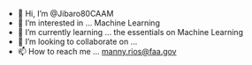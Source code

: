 - 👋 Hi, I’m @Jibaro80CAAM
- 👀 I’m interested in ... Machine Learning
- 🌱 I’m currently learning ... the essentials on Machine Learning
- 💞️ I’m looking to collaborate on ...
- 📫 How to reach me ... manny.rios@faa.gov

<!---
Jibaro80CAAM/Jibaro80CAAM is a ✨ special ✨ repository because its `README.md` (this file) appears on your GitHub profile.
You can click the Preview link to take a look at your changes.
--->
